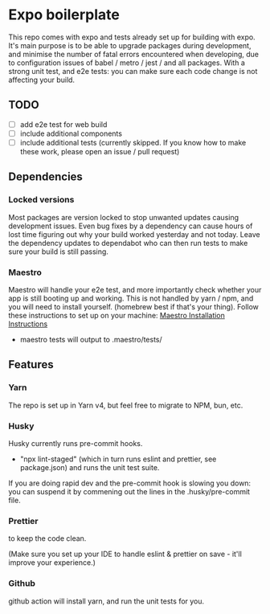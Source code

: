 # Expo boilerplate

This repo comes with expo and tests already set up for building
with expo. It's main purpose is to be able to upgrade packages during development, and minimise the number of fatal errors encountered when developing, due to configuration issues of babel / metro / jest / and all packages. With a strong unit test, and e2e tests: you can make sure each code change is not affecting your build.

## TODO

 - [ ] add e2e test for web build
 - [ ] include additional components
 - [ ] include additional tests (currently skipped. If you know how to make these work, please open an issue / pull request)

## Dependencies

### Locked versions

Most packages are version locked to stop unwanted updates causing development issues. Even bug fixes by a dependency can cause hours of lost time figuring out why your build worked yesterday and not today. Leave the dependency updates to dependabot who can then run tests to make sure your build is still passing.

### Maestro

Maestro will handle your e2e test, and more importantly check whether your app is still booting up and working. 
This is not handled by yarn / npm, and you will need to install yourself. (homebrew best if that's your thing). Follow these instructions to set up on your machine: [Maestro Installation Instructions](https://maestro.mobile.dev/getting-started/installing-maestro)

- maestro tests will output to .maestro/tests/

## Features

### Yarn

The repo is set up in Yarn v4, but feel free to migrate to NPM, bun, etc.

### Husky

Husky currently runs pre-commit hooks.

- "npx lint-staged" (which in turn runs eslint and prettier, see package.json) and runs the unit test suite.

If you are doing rapid dev and the pre-commit hook is slowing you down: you can suspend it by commening out the lines in the .husky/pre-commit file.

### Prettier

to keep the code clean.

(Make sure you set up your IDE to handle eslint & prettier on save - it'll improve your experience.)

### Github

github action will install yarn, and run the unit tests for you.
